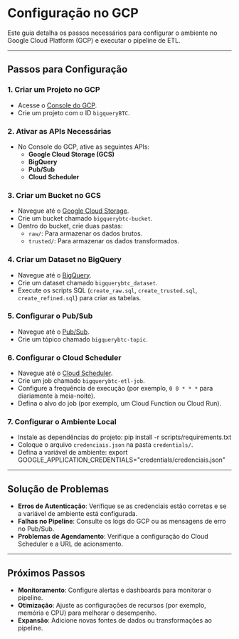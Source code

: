 # Configuração no GCP

Este guia detalha os passos necessários para configurar o ambiente no Google Cloud Platform (GCP) e executar o pipeline de ETL.

---

## Passos para Configuração

### 1. **Criar um Projeto no GCP**
   - Acesse o [Console do GCP](https://console.cloud.google.com/).
   - Crie um projeto com o ID `bigqueryBTC`.

### 2. **Ativar as APIs Necessárias**
   - No Console do GCP, ative as seguintes APIs:
     - **Google Cloud Storage (GCS)**
     - **BigQuery**
     - **Pub/Sub**
     - **Cloud Scheduler**

### 3. **Criar um Bucket no GCS**
   - Navegue até o [Google Cloud Storage](https://console.cloud.google.com/storage).
   - Crie um bucket chamado `bigquerybtc-bucket`.
   - Dentro do bucket, crie duas pastas:
     - `raw/`: Para armazenar os dados brutos.
     - `trusted/`: Para armazenar os dados transformados.

### 4. **Criar um Dataset no BigQuery**
   - Navegue até o [BigQuery](https://console.cloud.google.com/bigquery).
   - Crie um dataset chamado `bigquerybtc_dataset`.
   - Execute os scripts SQL (`create_raw.sql`, `create_trusted.sql`, `create_refined.sql`) para criar as tabelas.

### 5. **Configurar o Pub/Sub**
   - Navegue até o [Pub/Sub](https://console.cloud.google.com/cloudpubsub).
   - Crie um tópico chamado `bigquerybtc-topic`.

### 6. **Configurar o Cloud Scheduler**
   - Navegue até o [Cloud Scheduler](https://console.cloud.google.com/cloudscheduler).
   - Crie um job chamado `bigquerybtc-etl-job`.
   - Configure a frequência de execução (por exemplo, `0 0 * * *` para diariamente à meia-noite).
   - Defina o alvo do job (por exemplo, um Cloud Function ou Cloud Run).

### 7. **Configurar o Ambiente Local**
   - Instale as dependências do projeto:
      pip install -r scripts/requirements.txt
   - Coloque o arquivo `credenciais.json` na pasta `credentials/`.
   - Defina a variável de ambiente:
      export GOOGLE_APPLICATION_CREDENTIALS="credentials/credenciais.json"

---

## Solução de Problemas

- **Erros de Autenticação**: Verifique se as credenciais estão corretas e se a variável de ambiente está configurada.
- **Falhas no Pipeline**: Consulte os logs do GCP ou as mensagens de erro no Pub/Sub.
- **Problemas de Agendamento**: Verifique a configuração do Cloud Scheduler e a URL de acionamento.

---

## Próximos Passos

- **Monitoramento**: Configure alertas e dashboards para monitorar o pipeline.
- **Otimização**: Ajuste as configurações de recursos (por exemplo, memória e CPU) para melhorar o desempenho.
- **Expansão**: Adicione novas fontes de dados ou transformações ao pipeline.